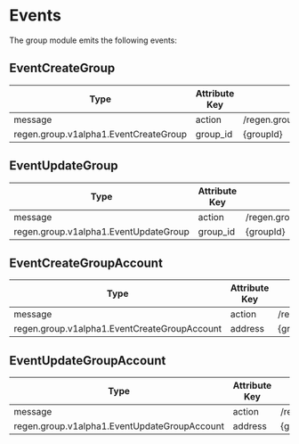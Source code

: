 <!--
order: 4
-->

# Events

The group module emits the following events:

## EventCreateGroup

| Type                                  | Attribute Key | Attribute Value                       |
|---------------------------------------|---------------|---------------------------------------|
| message                               | action        | /regen.group.v1alpha1.Msg/CreateGroup |
| regen.group.v1alpha1.EventCreateGroup | group_id      | {groupId}                             |

## EventUpdateGroup

| Type                                  | Attribute Key | Attribute Value                                                 |
|---------------------------------------|---------------|-----------------------------------------------------------------|
| message                               | action        | /regen.group.v1alpha1.Msg/UpdateGroup{Admin\|Metadata\|Members} |
| regen.group.v1alpha1.EventUpdateGroup | group_id      | {groupId}                                                       |

## EventCreateGroupAccount

| Type                                         | Attribute Key | Attribute Value                              |
|----------------------------------------------|---------------|----------------------------------------------|
| message                                      | action        | /regen.group.v1alpha1.Msg/CreateGroupAccount |
| regen.group.v1alpha1.EventCreateGroupAccount | address       | {groupAccountAddress}                        |

## EventUpdateGroupAccount

| Type                                         | Attribute Key | Attribute Value                                                               |
|----------------------------------------------|---------------|-------------------------------------------------------------------------------|
| message                                      | action        | /regen.group.v1alpha1.Msg/UpdateGroupAccount{Admin\|Metadata\|DecisionPolicy} |
| regen.group.v1alpha1.EventUpdateGroupAccount | address       | {groupAccountAddress}                                                         |